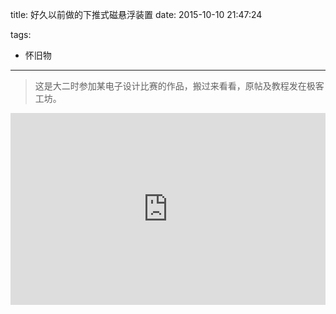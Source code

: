 title: 好久以前做的下推式磁悬浮装置
date: 2015-10-10 21:47:24

tags:
- 怀旧物
---

> 这是大二时参加某电子设计比赛的作品，搬过来看看，原帖及教程发在极客工坊。

<div style="height: 0;padding-bottom: 61%;position: relative;">

<iframe width="560" height="315" src="http://player.youku.com/embed/XNzI1MDcxNTQw" frameborder="0" allowfullscreen="" style="position: absolute;height: 100%;width: 100%;"></iframe>
</div>  